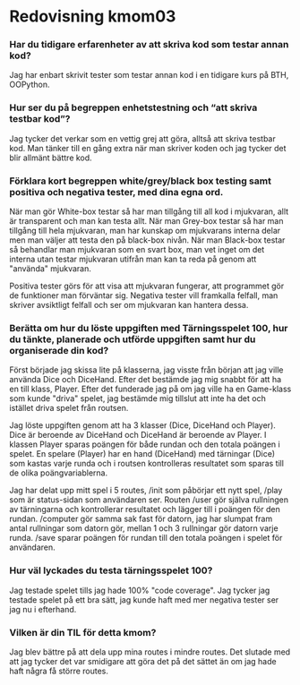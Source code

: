 ---
---
Redovisning kmom03
=========================

### Har du tidigare erfarenheter av att skriva kod som testar annan kod?
Jag har enbart skrivit tester som testar annan kod i en tidigare kurs på BTH, OOPython.

### Hur ser du på begreppen enhetstestning och “att skriva testbar kod”?
Jag tycker det verkar som en vettig grej att göra, alltså att skriva testbar kod. Man tänker till en gång extra när man skriver koden och jag tycker det blir allmänt bättre kod.

### Förklara kort begreppen white/grey/black box testing samt positiva och negativa tester, med dina egna ord.
När man gör White-box testar så har man tillgång till all kod i mjukvaran, allt är transparent och man kan testa allt.
När man Grey-box testar så har man tillgång till hela mjukvaran, man har kunskap om mjukvarans interna delar men man väljer att testa den på black-box nivån.
När man Black-box testar så behandlar man mjukvaran som en svart box, man vet inget om det interna utan testar mjukvaran utifrån man kan ta reda på genom att "använda" mjukvaran.

Positiva tester görs för att visa att mjukvaran fungerar, att programmet gör de funktioner man förväntar sig. Negativa tester vill framkalla felfall, man skriver avsiktligt felfall och ser om mjukvaran kan hantera dessa.

### Berätta om hur du löste uppgiften med Tärningsspelet 100, hur du tänkte, planerade och utförde uppgiften samt hur du organiserade din kod?
Först började jag skissa lite på klasserna, jag visste från början att jag ville använda Dice och DiceHand. Efter det bestämde jag mig snabbt för att ha en till klass, Player. Efter det funderade jag på om jag ville ha en Game-klass som kunde "driva" spelet, jag bestämde mig tillslut att inte ha det och istället driva spelet från routsen.

Jag löste uppgiften genom att ha 3 klasser (Dice, DiceHand och Player). Dice är beroende av DiceHand och DiceHand är beroende av Player. I klassen Player sparas poängen för både rundan och den totala poängen i spelet. En spelare (Player) har en hand (DiceHand) med tärningar (Dice) som kastas varje runda och i routsen kontrolleras resultatet som sparas till de olika poängvariablerna.

Jag har delat upp mitt spel i 5 routes, /init som påbörjar ett nytt spel, /play som är status-sidan som användaren ser. Routen /user gör själva rullningen av tärningarna och kontrollerar resultatet och lägger till i poängen för den rundan. /computer gör samma sak fast för datorn, jag har slumpat fram antal rullningar som datorn gör, mellan 1 och 3 rullningar gör datorn varje runda. /save sparar poängen för rundan till den totala poängen i spelet för användaren.

### Hur väl lyckades du testa tärningsspelet 100?
Jag testade spelet tills jag hade 100% "code coverage". Jag tycker jag testade spelet på ett bra sätt, jag kunde haft med mer negativa tester ser jag nu i efterhand.

### Vilken är din TIL för detta kmom?
Jag blev bättre på att dela upp mina routes i mindre routes. Det slutade med att jag tycker det var smidigare att göra det på det sättet än om jag hade haft några få större routes.

